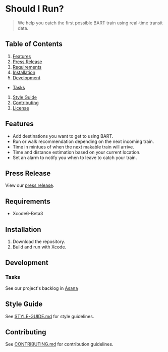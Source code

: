 # Should I Run?

> We help you catch the first possible BART train using real-time transit data.

## Table of Contents

1. [Features](#features)
1. [Press Release](#press-release)
1. [Requirements](#requirements)
1. [Installation](#installation)
1. [Development](#development)
  * [Tasks](#tasks)
1. [Style Guide](#style-guide)
1. [Contributing](#contributing)
1. [License](#license)

## Features
* Add destinations you want to get to using BART.
* Run or walk recommendation depending on the next incoming train.
* Time in mintues of when the next makable train will arrive.
* Time and distance estimation based on your current location.
* Set an alarm to notify you when to leave to catch your train.

## Press Release

View our [press release](PRESS-RELEASE.md).

## Requirements

- Xcode6-Beta3

## Installation

1. Download the repository.
2. Build and run with Xcode.

## Development

### Tasks

See our project's backlog in [Asana](https://app.asana.com/0/14550568166029/14550568166029)

## Style Guide

See [STYLE-GUIDE.md](CONTRIBUTING.md) for style guidelines.

## Contributing

See [CONTRIBUTING.md](CONTRIBUTING.md) for contribution guidelines.
